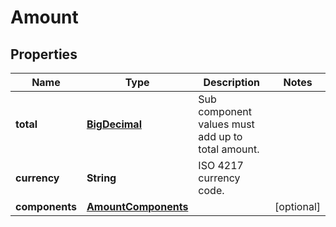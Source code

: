 
# Amount

## Properties
Name | Type | Description | Notes
------------ | ------------- | ------------- | -------------
**total** | [**BigDecimal**](BigDecimal.md) | Sub component values must add up to total amount. | 
**currency** | **String** | ISO 4217 currency code. | 
**components** | [**AmountComponents**](AmountComponents.md) |  |  [optional]




